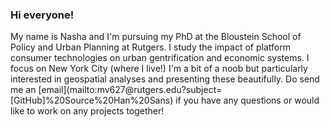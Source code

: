 ### Hi everyone!

<!-->
My name is Nasha and I'm pursuing my PhD at the Bloustein School of Policy and Urban Planning at Rutgers. I study the impact of platform consumer technologies on urban gentrification and economic systems. I focus on New York City (where I live!) I'm a bit of a noob but particularly interested in geospatial analyses and presenting these beautifully. 

Do send me an [email](mailto:mv627@rutgers.edu?subject=[GitHub]%20Source%20Han%20Sans) if you have any questions or would like to work on any projects together! 

